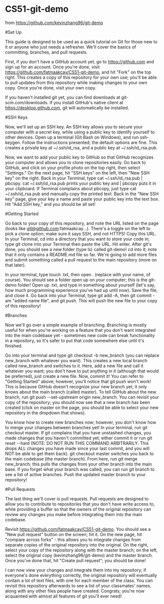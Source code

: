 # CS51-git-demo
from https://github.com/kevinzhang96/git-demo

#Set Up

This guide is designed to be used as a quick tutorial on Git for those new to it or anyone who just needs a refresher. We'll cover the basics of committing, branches, and pull requests.

First, if you don't have a GitHub account yet, go to https://github.com and sign up for an account. Once you're done, visit https://github.com/fatmaakcay/CS51-git-demo, and hit "Fork" on the top right. This creates a copy of this repository for your own use; you'll be able to pull updates from this repository while making changes to your own copy. Once you're done, visit your own copy.

If you haven't installed git yet, you can find downloads at git-scm.com/downloads. If you install GitHub's native client at https://desktop.github.com, git will automatically be installed.

#SSH Keys

Now, we'll set up an SSH key. An SSH key allows you to secure your computer with a secret key, while using a public key to identify yourself to other devices. Open up a terminal (Git Bash on Windows), and run ssh-keygen. Follow the instructions presented; the default options are fine. This creates a private key at ~/.ssh/id_rsa, and a public key at ~/.ssh/id_rsa.pub.

Now, we want to add your public key to GitHub so that GitHub recognizes your computer and allows you to clone repositories easily. Go back to GitHub, and click on your profile photo on the top right, then select "Settings." On the next page, hit "SSH keys" on the left, then "New SSH key" on the right. Back in your Terminal, type cat ~/.ssh/id_rsa.pub | pbcopy. cat ~/.ssh/id_rsa.pub prints your public key and | pbcopy puts it in your clipboard. If Terminal complains about pbcopy, just type cat ~/.ssh/id_rsa.pub and manually copy the printed text. Back in the "New SSH key" page, give your key a name and paste your public key into the text box. Hit "Add SSH key," and you should be all set!

#Getting Started

Go back to your copy of this repository, and note the URL listed on the page (looks like git@github.com:fatmaakcay...). There's a toggle on the left to pick a clone option; make sure it says SSH, and not HTTPS! Copy this URL. In your Terminal, cd into a directory that you want to store your code in; type git clone into your Terminal then paste the URL. Hit enter. After git's done, you should see a new folder (type ls) called git-demo! cd into it; note that it only contains a README.md file so far. We're going to add more files and submit something called a pull request to the main repository (more on that later).

In your terminal, type touch <your-name>.txt, then open . (replace <your-name> with your name, of course). You should see a folder open up on your computer; this is the git-demo folder! Open up <your-name>.txt, and type in something about yourself (let's say, how much programming experience you've had up until now). Save the file, and close it. Go back into your Terminal, type git add -A, then git commit -am "added name file", and git push. This will push the new file to your copy of this repository!

#Branches

Now we'll go over a simple example of branching. Branching is mostly useful for when you're working on a feature that you don't want integrated into the main codebase yet - sometimes new code can break functionality in a repository, so it's safer to put that code somewhere else until it's finished.

Go into your terminal and type git checkout -b new_branch (you can replace new_branch with whatever you want). This creates a new local branch called new_branch and switches to it. Here, add a new file and call it whatever you want; you don't have to put anything in it (although that would be preferred), just create a new file. Now, commit it! You can refer to "Getting Started" above; however, you'll notice that git push won't work! This is because GitHub doesn't recognize your new branch yet; it only knows about the main branch (called master). To tell GitHub about the new branch, run git push --set-upstream origin new_branch. You can revisit your copy of the repository; you should now see that a new branch has been created (click on master on the page, you should be able to select your new repository in the dropdown that shows).

You know how to create new branches now; however, you don't know how to merge your changes between branches yet! In your terminal, run git checkout master. If git complains that you have unstashed changes, you made changes that you haven't committed yet; either commit it or run git reset --hard (NOTE: DO NOT RUN THIS COMMAND ARBITRARILY. This drops ALL changes you have made since your last commit, and you will NOT be able to get them back). git checkout master switches you back to the main codebase (the master branch). From here, run git merge new_branch; this pulls the changes from your other branch into the main base. If you forget what your branch was called, you can run git branch to see a list of active branches. Push the updated master branch to your repository!

#Pull Requests

The last thing we'll cover is pull requests. Pull requests are designed to allow you to contribute to repositories that you don't have write access to, while providing a buffer so that the owners of the original repository can review any changes you make before integrating them into the main codebase.

Revisit https://github.com/fatmaakcay/CS51-git-demo. You should see a "New pull request" button on the screen; hit it. On the new page, hit "compare across forks" - this allows you to integrate changes from separate copies of the original repository into the original. On the right, select your copy of the repository along with the master branch; on the left, select the original copy (kevinzhang96/git-demo) and the master branch. Once you've done that, hit "Create pull request"; you should be done!

I can now view your changes and integrate them into my repository; if everyone's done everything correctly, the original repository will eventually contain a lot of text files, with one for each member of the class. You can revisit this repository afterwards to see a list of your classmates' names, along with any other files people have created. Congrats; you're now acquainted with almost all features of git you'll ever need!